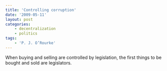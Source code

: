```yaml
---
title: 'Controlling corruption'
date: '2009-05-11'
layout: post
categories:
    - decentralization
    - politics
tags:
    - 'P. J. O’Rourke'
---
```


When buying and selling are controlled by legislation, the first things to be bought and sold are legislators.